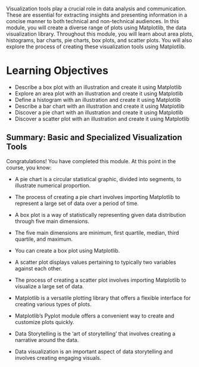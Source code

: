 Visualization tools play a crucial role in data analysis and communication. These are essential for extracting insights and presenting information in a concise manner to both technical and non-technical audiences. In this module, you will create a diverse range of plots using Matplotlib, the data visualization library. Throughout this module, you will learn about area plots, histograms, bar charts, pie charts, box plots, and scatter plots. You will also explore the process of creating these visualization tools using Matplotlib.
# Learning Objectives
- Describe a box plot with an illustration and create it using Matplotlib
- Explore an area plot with an illustration and create it using Matplotlib
- Define a histogram with an illustration and create it using Matplotlib
- Describe a bar chart with an illustration and create it using Matplotlib
- Discover a pie chart with an illustration and create it using Matplotlib
- Discover a scatter plot with an illustration and create it using Matplotlib


## Summary: Basic and Specialized Visualization Tools
Congratulations! You have completed this module. At this point in the course, you know: 

- A pie chart is a circular statistical graphic, divided into segments, to illustrate numerical proportion.

- The process of creating a pie chart involves importing Matplotlib to represent a large set of data over a period of time.

- A box plot is a way of statistically representing given data distribution through five main dimensions.

- The five main dimensions are minimum, first quartile, median, third quartile, and maximum.

- You can create a box plot using Matplotlib.

- A scatter plot displays values pertaining to typically two variables against each other.

- The process of creating a scatter plot involves importing Matplotlib to visualize a large set of data.

- Matplotlib is a versatile plotting library that offers a flexible interface for creating various types of plots.

- Matplotlib’s Pyplot module offers a convenient way to create and customize plots quickly.

- Data Storytelling is the ‘art of storytelling’ that involves creating a narrative around the data.

- Data visualization is an important aspect of data storytelling and involves creating engaging visuals.

